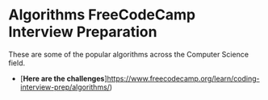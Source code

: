 # Algorithms FreeCodeCamp Interview Preparation
 These are some of the popular algorithms across the Computer Science field.
 
 * [__Here are the challenges__]https://www.freecodecamp.org/learn/coding-interview-prep/algorithms/)
 

